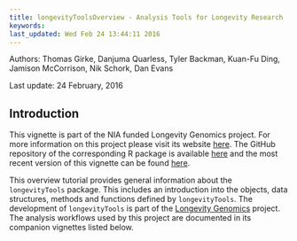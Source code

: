 ```yaml
---
title: longevityToolsOverview - Analysis Tools for Longevity Research 
keywords: 
last_updated: Wed Feb 24 13:44:11 2016
---
```

Authors: Thomas Girke, Danjuma Quarless, Tyler Backman, Kuan-Fu Ding, Jamison McCorrison, Nik Schork, Dan Evans

Last update: 24 February, 2016 



## Introduction 
This vignette is part of the NIA funded Longevity Genomics project. For more information on this project please visit its 
website [here](http://www.longevitygenomics.org/projects/). The GitHub repository of the corresponding R package 
is available <a href="https://github.com/tgirke/longevityTools">here</a> and the most recent version of this 
vignette can be found <a href="https://htmlpreview.github.io/?https://github.com/tgirke/longevityTools/blob/master/vignettes/longevityTools.html">here</a>.

This overview tutorial provides general information about the `longevityTools` package.
This includes an introduction into the objects, data structures, methods and
functions defined by `longevityTools`. The development of `longevityTools` is part of the 
[Longevity Genomics](http://www.longevitygenomics.org/) project. 
The analysis workflows used by this project are documented in its companion vignettes listed below.



